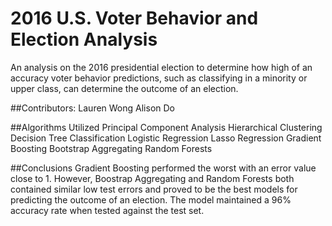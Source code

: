# 2016 U.S. Voter Behavior and Election Analysis
An analysis on the 2016 presidential election to determine how high of an accuracy voter behavior predictions, such as classifying in a minority or upper class, can determine the outcome of an election. 

##Contributors:
Lauren Wong
Alison Do

##Algorithms Utilized
	Principal Component Analysis
	Hierarchical Clustering
	Decision Tree Classification
	Logistic Regression
	Lasso Regression
	Gradient Boosting
	Bootstrap Aggregating
	Random Forests
	
##Conclusions
Gradient Boosting performed the worst with an error value close to 1. However, Boostrap Aggregating and Random Forests both contained similar low test errors and proved to be the best models for predicting the outcome of an election. The model maintained a 96% accuracy rate when tested against the test set.

